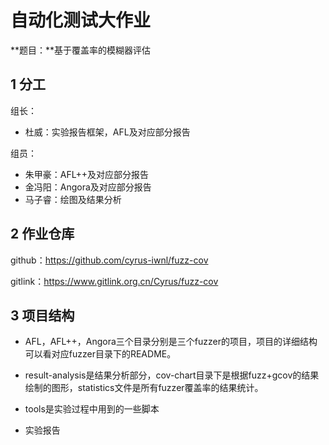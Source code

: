 # 自动化测试大作业

**题目：**基于覆盖率的模糊器评估

## 1 分工

组长：

+ 杜威：实验报告框架，AFL及对应部分报告

组员：

+ 朱甲豪：AFL++及对应部分报告
+ 金冯阳：Angora及对应部分报告
+ 马子睿：绘图及结果分析

## 2 作业仓库

github：https://github.com/cyrus-iwnl/fuzz-cov

gitlink：https://www.gitlink.org.cn/Cyrus/fuzz-cov

## 3 项目结构

+ AFL，AFL++，Angora三个目录分别是三个fuzzer的项目，项目的详细结构可以看对应fuzzer目录下的README。

+ result-analysis是结果分析部分，cov-chart目录下是根据fuzz+gcov的结果绘制的图形，statistics文件是所有fuzzer覆盖率的结果统计。
+ tools是实验过程中用到的一些脚本

+ 实验报告